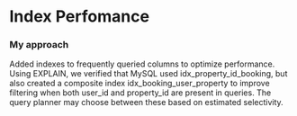 # Index Perfomance

### My approach

Added indexes to frequently queried columns to optimize performance.
Using EXPLAIN, we verified that MySQL used idx_property_id_booking,
but also created a composite index idx_booking_user_property to improve filtering when both user_id and property_id are present in queries.
The query planner may choose between these based on estimated selectivity.

